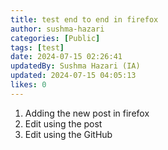 ```yaml
---
title: test end to end in firefox
author: sushma-hazari
categories: [Public]
tags: [test]
date: 2024-07-15 02:26:41 
updatedBy: Sushma Hazari (IA)
updated: 2024-07-15 04:05:13 
likes: 0
---
```


1. Adding the new post in firefox
2. Edit using the post
3. Edit using the GitHub 

